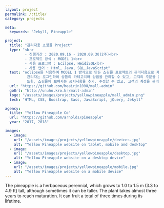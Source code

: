```yaml
---
layout: project
permalink: /:title/
category: projects

meta:
  keywords: "Jekyll, Pineapple"

project:
  title: "관리자용 쇼핑몰 Project"
  type: "<br>
         - 진행기간 : 2020.09.16 - 2020.09.30(2주)<br>
         - 프로젝트 방식 : MODEL 1<br>
         - 사용 프로그램 : Ecilpse, HeidiSQL<br>
         - 사용 언어 : Html, Java, SQL,JavaScript"
  text: "eclipse를 사용하여 MODEL 1 방식으로 만든 쇼핑몰 프로젝트의 관리자용으로 제작한 프로젝트입니다.<br>
          관리자는 로그인하여 상품의 카테고리와 상품을 관리할 수 있고, 고객의 주문을 관리하여 주문상태를 변경할 수 있습니다.<br>
          또한, 쇼핑몰에 보여지는 공지사항을 추가, 수정할 수 있고, 고객의 계정을 관리해 탈퇴시킬 수 있습니다."
  url: "https://github.com/heairin1008/mall-admin"
  goUrl: "http://unuho.kro.kr/mall-admin"
  logo: "/assets/images/projects/yellowpineapple/mall_admin.png"
  tech: "HTML, CSS, Boostrap, Sass, JavaScript, jQuery, Jekyll"

agency:
  title: "Yellow Pineapple Co"
  url: "https://github.com/arnolds/pineapple"
  year: "2017, 2018"

images:
  - image:
    url: "/assets/images/projects/yellowpineapple/devices.jpg"
    alt: "Yellow Pineapple website on tablet, mobile and desktop"
  - image:
    url: "/assets/images/projects/yellowpineapple/desktop.jpg"
    alt: "Yellow Pineapple website on a desktop device"
  - image:
    url: "/assets/images/projects/yellowpineapple/mobile.jpg"
    alt: "Yellow Pineapple website on a mobile device"
---
```

<p>The pineapple is a herbaceous perennial, which grows to 1.0 to 1.5 m (3.3 to 4.9 ft) tall, although sometimes it can be taller. The plant takes almost three years to reach maturation. It can fruit a total of three times during its lifetime.</p>
